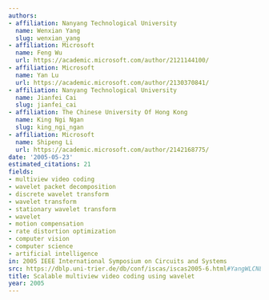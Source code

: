 ```yaml
---
authors:
- affiliation: Nanyang Technological University
  name: Wenxian Yang
  slug: wenxian_yang
- affiliation: Microsoft
  name: Feng Wu
  url: https://academic.microsoft.com/author/2121144100/
- affiliation: Microsoft
  name: Yan Lu
  url: https://academic.microsoft.com/author/2130370841/
- affiliation: Nanyang Technological University
  name: Jianfei Cai
  slug: jianfei_cai
- affiliation: The Chinese University Of Hong Kong
  name: King Ngi Ngan
  slug: king_ngi_ngan
- affiliation: Microsoft
  name: Shipeng Li
  url: https://academic.microsoft.com/author/2142168775/
date: '2005-05-23'
estimated_citations: 21
fields:
- multiview video coding
- wavelet packet decomposition
- discrete wavelet transform
- wavelet transform
- stationary wavelet transform
- wavelet
- motion compensation
- rate distortion optimization
- computer vision
- computer science
- artificial intelligence
in: 2005 IEEE International Symposium on Circuits and Systems
src: https://dblp.uni-trier.de/db/conf/iscas/iscas2005-6.html#YangWLCNL05
title: Scalable multiview video coding using wavelet
year: 2005
---
```

